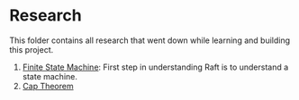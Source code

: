 # Research

This folder contains all research that went down while learning and building this project.

1. [Finite State Machine](./statemachine/README.md): First step in understanding Raft is to understand a state machine.
2. [Cap Theorem](./CAPtheorem/README.md)
